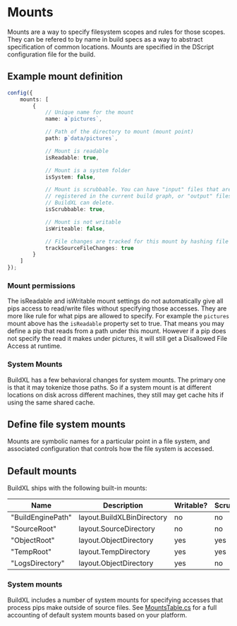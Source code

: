 # Mounts
Mounts are a way to specify filesystem scopes and rules for those scopes. They can be refered to by name in build specs as a way to abstract specification of common locations. Mounts are specified in the DScript configuration file for the build.

## Example mount definition

```typescript
config({
    mounts: [
        {
            // Unique name for the mount
            name: a`pictures`,

            // Path of the directory to mount (mount point)
            path: p`data/pictures`,

            // Mount is readable
            isReadable: true,

            // Mount is a system folder
            isSystem: false,

            // Mount is scrubbable. You can have "input" files that are not
            // registered in the current build graph, or "output" files that
            // BuildXL can delete.
            isScrubbable: true,

            // Mount is not writable
            isWriteable: false,

            // File changes are tracked for this mount by hashing file contents
            trackSourceFileChanges: true
        }
    ]
});
```

### Mount permissions
The isReadable and isWritable mount settings do not automatically give all pips access to read/write files without specifying those accesses. They are more like rule for what pips are allowed to specify. For example the `pictures` mount above has the `isReadable` property set to true. That means you may define a pip that reads from a path under this mount. However if a pip does not specify the read it makes under pictures, it will still get a Disallowed File Access at runtime.

### System Mounts
BuildXL has a few behavioral changes for system mounts. The primary one is that it may tokenize those paths. So if a system mount is at different locations on disk across different machines, they still may get cache hits if using the same shared cache.

## Define file system mounts
Mounts are symbolic names for a particular point in a file system, and associated configuration that controls how the file system is accessed.



## Default mounts

BuildXL ships with the following built-in mounts:

| Name              | Description                | Writable? | Scrubbable? |
| ----------------- | -------------------------- | --------- | ----------- |
| "BuildEnginePath" | layout.BuildXLBinDirectory | no        | no          |
| "SourceRoot"      | layout.SourceDirectory     | no        | no          |
| "ObjectRoot"      | layout.ObjectDirectory     | yes       | yes         |
| "TempRoot"        | layout.TempDirectory       | yes       | yes         |
| "LogsDirectory"   | layout.ObjectDirectory     | yes       | no          |


### System mounts

BuildXL includes a number of system mounts for specifying accesses that process pips make outside of source files. See [MountsTable.cs](../../../Public/Src/Engine/Dll/MountsTable.cs#L79) for a full accounting of default system mounts based on your platform.